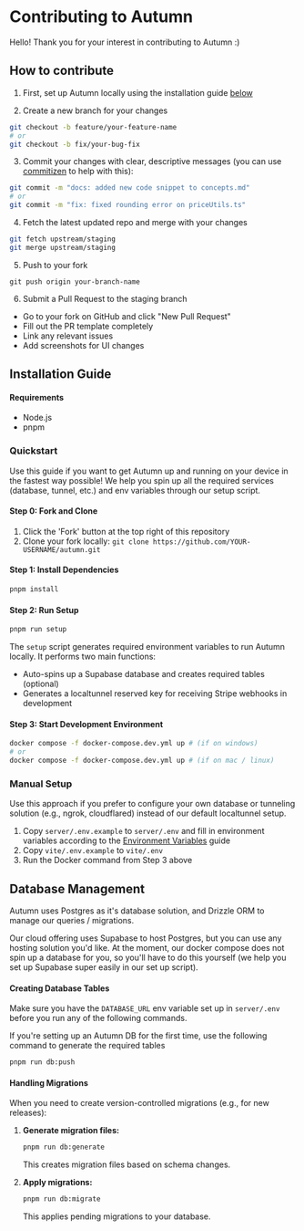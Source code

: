 # Contributing to Autumn

Hello! Thank you for your interest in contributing to Autumn :)

## How to contribute

1. First, set up Autumn locally using the installation guide [below](#installation-guide)

2. Create a new branch for your changes

```bash
git checkout -b feature/your-feature-name
# or
git checkout -b fix/your-bug-fix
```

3. Commit your changes with clear, descriptive messages (you can use [commitizen](https://www.npmjs.com/package/commitizen) to help with this):
```bash
git commit -m "docs: added new code snippet to concepts.md"
# or
git commit -m "fix: fixed rounding error on priceUtils.ts"
```

4. Fetch the latest updated repo and merge with your changes
```bash
git fetch upstream/staging
git merge upstream/staging
```

5. Push to your fork
```
git push origin your-branch-name
```

6. Submit a Pull Request to the staging branch
- Go to your fork on GitHub and click "New Pull Request"
- Fill out the PR template completely
- Link any relevant issues
- Add screenshots for UI changes

## Installation Guide

#### Requirements
- Node.js
- pnpm

### Quickstart

Use this guide if you want to get Autumn up and running on your device in the fastest way possible! We help you spin up all the required services (database, tunnel, etc.) and env variables through our setup script.

#### Step 0: Fork and Clone
1. Click the 'Fork' button at the top right of this repository
2. Clone your fork locally: `git clone https://github.com/YOUR-USERNAME/autumn.git`

#### Step 1: Install Dependencies
```bash
pnpm install
```

#### Step 2: Run Setup
```bash
pnpm run setup
```

The `setup` script generates required environment variables to run Autumn locally. It performs two main functions:
- Auto-spins up a Supabase database and creates required tables (optional)
- Generates a localtunnel reserved key for receiving Stripe webhooks in development

#### Step 3: Start Development Environment
```bash
docker compose -f docker-compose.dev.yml up # (if on windows)
# or
docker compose -f docker-compose.dev.yml up # (if on mac / linux)
```

### Manual Setup

Use this approach if you prefer to configure your own database or tunneling solution (e.g., ngrok, cloudflared) instead of our default localtunnel setup.

1. Copy `server/.env.example` to `server/.env` and fill in environment variables according to the [Environment Variables](#environment-variables) guide
2. Copy `vite/.env.example` to `vite/.env`
3. Run the Docker command from Step 3 above


## Database Management
Autumn uses Postgres as it's database solution, and Drizzle ORM to manage our queries / migrations. 

Our cloud offering uses Supabase to host Postgres, but you can use any hosting solution you'd like. At the moment, our docker compose does not spin up a database for you, so you'll have to do this yourself (we help you set up Supabase super easily in our set up script).

#### Creating Database Tables
Make sure you have the `DATABASE_URL` env variable set up in `server/.env` before you run any of the following commands.

If you're setting up an Autumn DB for the first time, use the following command to generate the required tables
```bash
pnpm run db:push
```

#### Handling Migrations
When you need to create version-controlled migrations (e.g., for new releases):

1. **Generate migration files:**
   ```bash
   pnpm run db:generate
   ```
   This creates migration files based on schema changes.

2. **Apply migrations:**
   ```bash
   pnpm run db:migrate
   ```
   This applies pending migrations to your database.


<!-- 
---
## Environment Variables

### Authentication
- `BETTER_AUTH_SECRET` - Secret key for better-auth provider
- `BETTER_AUTH_URL` - Base URL for better-auth
- `CLIENT_URL` - Client application URL

### Encryption
- `ENCRYPTION_IV` - Initialization vector for AES-256 encryption of Stripe API keys
- `ENCRYPTION_PASSWORD` - Password for AES-256 encryption of Stripe API keys

### Webhooks & Tunneling
- `LOCALTUNNEL_RESERVED_KEY` - Reserved subdomain key for localtunnel service
- `STRIPE_WEBHOOK_URL` - Base URL for registering Stripe webhooks

The `docker-compose.dev.yml` runs localtunnel using your `LOCALTUNNEL_RESERVED_KEY` as the subdomain. If using alternative tunneling (ngrok, cloudflared), ensure it points to port 8080 and update `STRIPE_WEBHOOK_URL` accordingly.

### Database
- `DATABASE_URL` - PostgreSQL connection string -->
